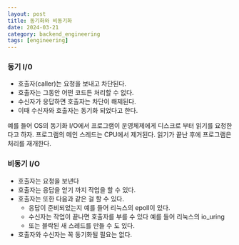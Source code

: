 ```yaml
---
layout: post
title: 동기화와 비동기화
date: 2024-03-21
category: backend_engineering
tags: [engineering]
---
```



### 동기 I/0
*  호출자(caller)는 요청을 보내고 차단된다.
* 호출자는 그동안 어떤 코드든 처리할 수 없다.
* 수신자가 응답하면 호출자는 차단이 해제된다.
* 이때 수신자와 호출자는 동기화 되었다고 한다.

예를 들어 OS의 동기화 I/O에서 프로그램이 운영체제에게 디스크로 부터 읽기를 요청한다고 하자. 프로그램의 메인 스레드는 CPU에서 제거된다. 읽기가 끝난 후에 프로그램은 처리를 재개한다.

### 비동기 I/O

* 호출자는 요청을 보낸다
* 호출자는 응답을 얻기 까지 작업을 할 수 있다.
* 호출자는 또한 다음과 같은 걸 할 수 있다.
	* 응답이 준비되었는지  예를 들어 리눅스의 epoll이 있다.
	* 수신자는 작업이 끝나면 호출자를 부를 수 있다 예를 들어 리눅스의 io_uring
	* 또는 블락된 새 스레드를 만들 수 도 있다.
* 호출자와 수신자는 꼭 동기화될 필요는 없다.
